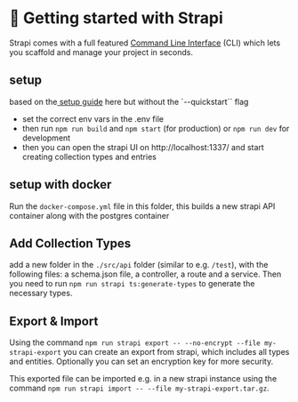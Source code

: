 # 🚀 Getting started with Strapi

Strapi comes with a full featured [Command Line Interface](https://docs.strapi.io/dev-docs/cli) (CLI) which lets you scaffold and manage your project in seconds.

## setup

based on the[ setup guide](https://docs.strapi.io/dev-docs/quick-start) here but without the `--quickstart`` flag

- set the correct env vars in the .env file
- then run `npm run build` and `npm start` (for production) or `npm run dev` for development
- then you can open the strapi UI on http://localhost:1337/ and start creating collection types and entries

## setup with docker

Run the `docker-compose.yml` file in this folder, this builds a new strapi API container along with the postgres container

## Add Collection Types

add a new folder in the `./src/api` folder (similar to e.g. `/test`), with the following files: a schema.json file, a controller, a route and a service. Then you need to run `npm run strapi ts:generate-types` to generate the necessary types.

## Export & Import

Using the command `npm run strapi export -- --no-encrypt --file my-strapi-export` you can create an export from strapi, which includes all types and entities. Optionally you can set an encryption key for more security.

This exported file can be imported e.g. in a new strapi instance using the command `npm run strapi import -- --file my-strapi-export.tar.gz`.
